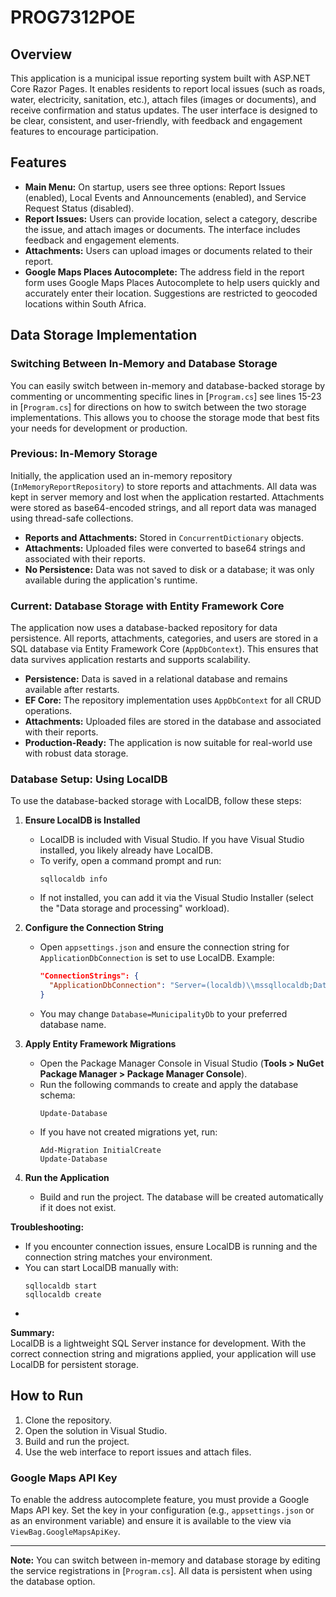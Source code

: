 # PROG7312POE

## Overview
This application is a municipal issue reporting system built with ASP.NET Core Razor Pages. It enables residents to report local issues (such as roads, water, electricity, sanitation, etc.), attach files (images or documents), and receive confirmation and status updates. The user interface is designed to be clear, consistent, and user-friendly, with feedback and engagement features to encourage participation.

## Features
- **Main Menu:** On startup, users see three options: Report Issues (enabled), Local Events and Announcements (enabled), and Service Request Status (disabled).
- **Report Issues:** Users can provide location, select a category, describe the issue, and attach images or documents. The interface includes feedback and engagement elements.
- **Attachments:** Users can upload images or documents related to their report.
- **Google Maps Places Autocomplete:** The address field in the report form uses Google Maps Places Autocomplete to help users quickly and accurately enter their location. Suggestions are restricted to geocoded locations within South Africa.

## Data Storage Implementation

### Switching Between In-Memory and Database Storage
You can easily switch between in-memory and database-backed storage by commenting or uncommenting specific lines in [`Program.cs`] see lines 15-23 in [`Program.cs`] for directions on how to switch between the two storage implementations.
This allows you to choose the storage mode that best fits your needs for development or production.

### Previous: In-Memory Storage
Initially, the application used an in-memory repository (`InMemoryReportRepository`) to store reports and attachments. All data was kept in server memory and lost when the application restarted. Attachments were stored as base64-encoded strings, and all report data was managed using thread-safe collections.

- **Reports and Attachments:** Stored in `ConcurrentDictionary` objects.
- **Attachments:** Uploaded files were converted to base64 strings and associated with their reports.
- **No Persistence:** Data was not saved to disk or a database; it was only available during the application's runtime.

### Current: Database Storage with Entity Framework Core
The application now uses a database-backed repository for data persistence. All reports, attachments, categories, and users are stored in a SQL database via Entity Framework Core (`AppDbContext`). This ensures that data survives application restarts and supports scalability.

- **Persistence:** Data is saved in a relational database and remains available after restarts.
- **EF Core:** The repository implementation uses `AppDbContext` for all CRUD operations.
- **Attachments:** Uploaded files are stored in the database and associated with their reports.
- **Production-Ready:** The application is now suitable for real-world use with robust data storage.

### Database Setup: Using LocalDB

To use the database-backed storage with LocalDB, follow these steps:

1. **Ensure LocalDB is Installed**
   - LocalDB is included with Visual Studio. If you have Visual Studio installed, you likely already have LocalDB.
   - To verify, open a command prompt and run:
     ```
     sqllocaldb info
     ```
   - If not installed, you can add it via the Visual Studio Installer (select the "Data storage and processing" workload).

2. **Configure the Connection String**
   - Open `appsettings.json` and ensure the connection string for `ApplicationDbConnection` is set to use LocalDB. Example:
     ```json
     "ConnectionStrings": {
       "ApplicationDbConnection": "Server=(localdb)\\mssqllocaldb;Database=MunicipalityDb;Trusted_Connection=True;MultipleActiveResultSets=true"
     }
     ```
   - You may change `Database=MunicipalityDb` to your preferred database name.

3. **Apply Entity Framework Migrations**
   - Open the Package Manager Console in Visual Studio (__Tools > NuGet Package Manager > Package Manager Console__).
   - Run the following commands to create and apply the database schema:
     ```
     Update-Database
     ```
   - If you have not created migrations yet, run:
     ```
     Add-Migration InitialCreate
     Update-Database
     ```

4. **Run the Application**
   - Build and run the project. The database will be created automatically if it does not exist.

**Troubleshooting:**
- If you encounter connection issues, ensure LocalDB is running and the connection string matches your environment.
- You can start LocalDB manually with:
    ```
    sqllocaldb start 
    sqllocaldb create
    ```
- 
**Summary:**  
LocalDB is a lightweight SQL Server instance for development. With the correct connection string and migrations applied, your application will use LocalDB for persistent storage.

## How to Run
1. Clone the repository.
2. Open the solution in Visual Studio.
3. Build and run the project.
4. Use the web interface to report issues and attach files.

### Google Maps API Key
To enable the address autocomplete feature, you must provide a Google Maps API key. Set the key in your configuration (e.g., `appsettings.json` or as an environment variable) and ensure it is available to the view via `ViewBag.GoogleMapsApiKey`.

---

**Note:** You can switch between in-memory and database storage by editing the service registrations in [`Program.cs`]. All data is persistent when using the database option.
